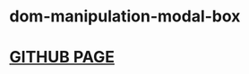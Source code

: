# dom-manipulation-modal-box
# [GITHUB PAGE](https://tony-smile.github.io/dom-manipulation-modal-box/)
